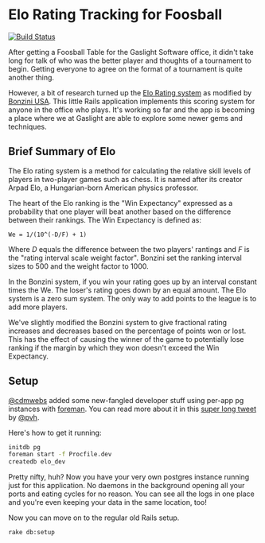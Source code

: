 # Elo Rating Tracking for Foosball

[![Build Status](https://travis-ci.org/mieky/elo.png?branch=master)](https://travis-ci.org/mieky/elo)

After getting a Foosball Table for the Gaslight Software office, it didn't take
long for talk of who was the better player and thoughts of a tournament to
begin. Getting everyone to agree on the format of a tournament is quite another
thing.

However, a bit of research turned up the [Elo Rating system][elo] as modified
by [Bonzini USA][bonzini]. This little Rails application implements this
scoring system for anyone in the office who plays. It's working so far and the
app is becoming a place where we at Gaslight are able to explore some newer
gems and techniques.

## Brief Summary of Elo

The Elo rating system is a method for calculating the relative skill levels of
players in two-player games such as chess. It is named after its creator Arpad
Elo, a Hungarian-born American physics professor.

The heart of the Elo ranking is the "Win Expectancy" expressed as a probability
that one player will beat another based on the difference between their
rankings. The Win Expectancy is defined as:

    We = 1/(10^(-D/F) + 1)

Where *D* equals the difference between the two players' rantings and *F* is
the "rating interval scale weight factor". Bonzini set the ranking interval
sizes to 500 and the weight factor to 1000.

In the Bonzini system, if you win your rating goes up by an interval constant
times the We. The loser's rating goes down by an equal amount. The Elo system
is a zero sum system. The only way to add points to the league is to add more
players.

We've slightly modified the Bonzini system to give fractional rating increases
and decreases based on the percentage of points won or lost. This has the
effect of causing the winner of the game to potentially lose ranking if the
margin by which they won doesn't exceed the Win Expectancy.

## Setup

[@cdmwebs](https://github.com/cdmwebs) added some new-fangled developer stuff
using per-app pg instances with [foreman](https://github.com/ddollar/foreman).
You can read more about it in this [super long tweet](http://twitter.com/pvh/status/160183080693411840)
by [@pvh](https://twitter.com/pvh).

Here's how to get it running:

```sh
initdb pg
foreman start -f Procfile.dev
createdb elo_dev
```

Pretty nifty, huh? Now you have your very own postgres instance running just for
this application. No daemons in the background opening all your ports and eating
cycles for no reason. You can see all the logs in one place and you're even
keeping your data in the same location, too!

Now you can move on to the regular old Rails setup.

    rake db:setup

[elo]: http://en.wikipedia.org/wiki/Elo_rating_system
[bonzini]: http://www.bonziniusa.com/foosball/tournament/TournamentRankingSystem.html
